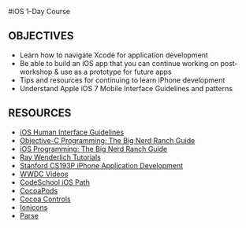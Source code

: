 #iOS 1-Day Course

OBJECTIVES
----------
* Learn how to navigate Xcode for application development
* Be able to build an iOS app that you can continue working on post-workshop & use as a prototype for future apps
* Tips and resources for continuing to learn iPhone development
* Understand Apple iOS 7 Mobile Interface Guidelines and patterns

RESOURCES
----------
* [iOS Human Interface Guidelines](https://developer.apple.com/library/ios/documentation/userexperience/conceptual/mobilehig/)
* [Objective-C Programming: The Big Nerd Ranch Guide](http://amzn.to/1i3TfZv)
* [iOS Programming: The Big Nerd Ranch Guide](http://amzn.to/1aOqOZb)
* [Ray Wenderlich Tutorials](http://www.raywenderlich.com/tutorials)
* [Stanford CS193P iPhone Application Development](https://itunes.apple.com/us/course/developing-ios-7-apps-for/id733644550)
* [WWDC Videos](https://developer.apple.com/wwdc/videos/)
* [CodeSchool iOS Path](https://www.codeschool.com/paths/ios)
* [CocoaPods](http://cocoapods.org/)
* [Cocoa Controls](https://www.cocoacontrols.com/controls)
* [Ionicons](http://ionicons.com/) 
* [Parse](https://parse.com/) 
